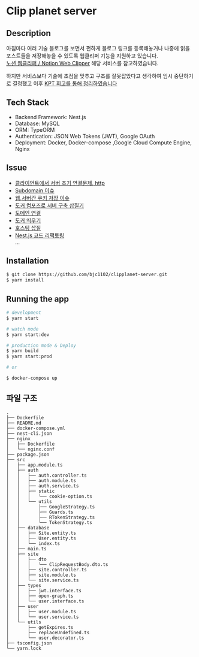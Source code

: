 # Clip planet server

## Description
아침마다 여러 기술 블로그를 보면서 편하게 블로그 링크를 등록해놓거나 나중에 읽을 포스트들을 저장해놓을 수 있도록 웹클리퍼 기능을 지원하고 있습니다. <br/>
[노션 웹클리퍼 / Notion Web Clipper](https://www.notion.so/ko-kr/web-clipper) 해당 서비스를 참고하였습니다.

하지만 서비스보다 기술에 초점을 맞추고 구조를 잘못잡았다고 생각하여 임시 중단하기로 결정했고 이후 [KPT 회고를 통해 정리하였습니다](https://choiblog.tistory.com/158)

## Tech Stack
- Backend Framework: Nest.js
- Database: MySQL
- ORM: TypeORM
- Authentication: JSON Web Tokens (JWT), Google OAuth
- Deployment: Docker, Docker-compose ,Google Cloud Compute Engine, Nginx

## Issue
- [클라이언트에서 서버 초기 연결문제, http](https://choiblog.tistory.com/157)
- [Subdomain 이슈](https://choiblog.tistory.com/155)
- [웹,서버간 쿠키 저장 이슈](https://choiblog.tistory.com/154)
- [도커 컴포즈로 서버 구축 삽질기](https://choiblog.tistory.com/150)
- [도메인 연결](https://choiblog.tistory.com/148)
- [도커 띄우기](https://choiblog.tistory.com/147)
- [호스팅 삽질](https://choiblog.tistory.com/146)
- [Nest.js 코드 리팩토링](https://choiblog.tistory.com/156) <br/>
...

## Installation

```bash
$ git clone https://github.com/bjc1102/clipplanet-server.git
$ yarn install
```

## Running the app

```bash
# development
$ yarn start

# watch mode
$ yarn start:dev

# production mode & Deploy
$ yarn build
$ yarn start:prod

# or 

$ docker-compose up
```

## 파일 구조

```
.
├── Dockerfile
├── README.md
├── docker-compose.yml
├── nest-cli.json
├── nginx
│   ├── Dockerfile
│   └── nginx.conf
├── package.json
├── src
│   ├── app.module.ts
│   ├── auth
│   │   ├── auth.controller.ts
│   │   ├── auth.module.ts
│   │   ├── auth.service.ts
│   │   ├── static
│   │   │   └── cookie-option.ts
│   │   └── utils
│   │       ├── GoogleStrategy.ts
│   │       ├── Guards.ts
│   │       ├── RTokenStrategy.ts
│   │       └── TokenStrategy.ts
│   ├── database
│   │   ├── Site.entity.ts
│   │   ├── User.entity.ts
│   │   └── index.ts
│   ├── main.ts
│   ├── site
│   │   ├── dto
│   │   │   └── ClipRequestBody.dto.ts
│   │   ├── site.controller.ts
│   │   ├── site.module.ts
│   │   └── site.service.ts
│   ├── types
│   │   ├── jwt.interface.ts
│   │   ├── open-graph.ts
│   │   └── user.interface.ts
│   ├── user
│   │   ├── user.module.ts
│   │   └── user.service.ts
│   └── utils
│       ├── getExpires.ts
│       ├── replaceUndefined.ts
│       └── user.decorator.ts
├── tsconfig.json
└── yarn.lock
```
